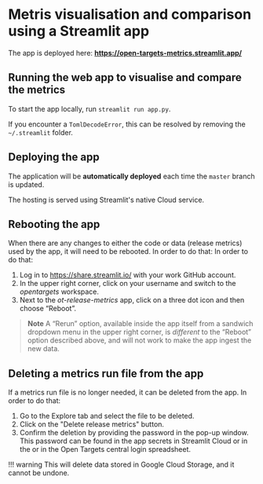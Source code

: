 # Metris visualisation and comparison using a Streamlit app
The app is deployed here: **https://open-targets-metrics.streamlit.app/**


## Running the web app to visualise and compare the metrics
To start the app locally, run `streamlit run app.py`.

If you encounter a `TomlDecodeError`, this can be resolved by removing the `~/.streamlit` folder.


## Deploying the app
The application will be **automatically deployed** each time the `master` branch is updated.

The hosting is served using Streamlit's native Cloud service.


## Rebooting the app
When there are any changes to either the code or data (release metrics) used by the app, it will need to be rebooted. In order to do that:
In order to do that:
1. Log in to https://share.streamlit.io/ with your work GitHub account.
2. In the upper right corner, click on your username and switch to the _opentargets_ workspace.
3. Next to the _ot-release-metrics_ app, click on a three dot icon and then choose “Reboot”.

> **Note**
> A “Rerun” option, available inside the app itself from a sandwich dropdown menu in the upper right corner, is _different_ to the “Reboot” option described above, and will not work to make the app ingest the new data.

## Deleting a metrics run file from the app
If a metrics run file is no longer needed, it can be deleted from the app. In order to do that:
1. Go to the Explore tab and select the file to be deleted.
2. Click on the "Delete release metrics" button.
3. Confirm the deletion by providing the password in the pop-up window. This password can be found in the app secrets in Streamlit Cloud or in the or in the Open Targets central login spreadsheet.

!!! warning
    This will delete data stored in Google Cloud Storage, and it cannot be undone.